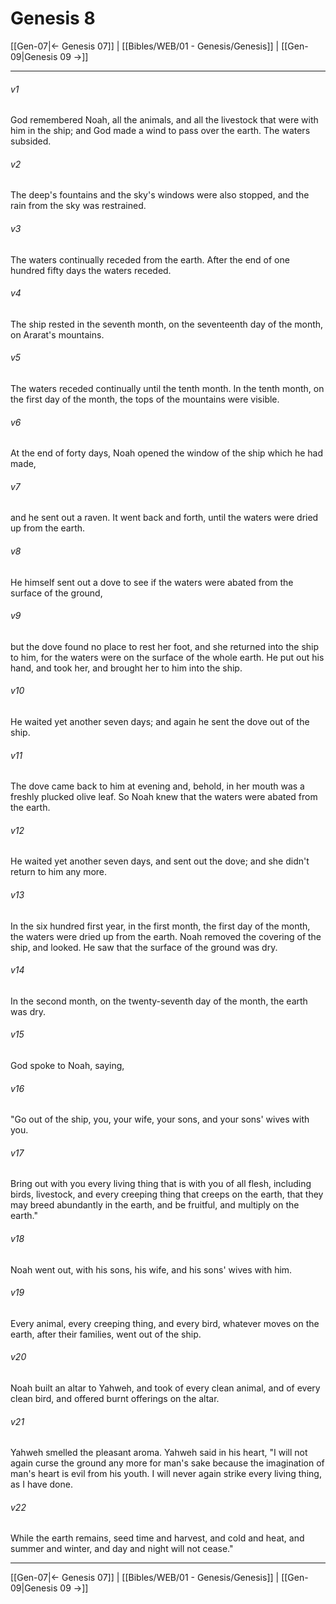 # Genesis 8

[[Gen-07|← Genesis 07]] | [[Bibles/WEB/01 - Genesis/Genesis]] | [[Gen-09|Genesis 09 →]]
***

###### v1
God remembered Noah, all the animals, and all the livestock that were with him in the ship; and God made a wind to pass over the earth. The waters subsided.

###### v2
The deep's fountains and the sky's windows were also stopped, and the rain from the sky was restrained.

###### v3
The waters continually receded from the earth. After the end of one hundred fifty days the waters receded.

###### v4
The ship rested in the seventh month, on the seventeenth day of the month, on Ararat's mountains.

###### v5
The waters receded continually until the tenth month. In the tenth month, on the first day of the month, the tops of the mountains were visible.

###### v6
At the end of forty days, Noah opened the window of the ship which he had made,

###### v7
and he sent out a raven. It went back and forth, until the waters were dried up from the earth.

###### v8
He himself sent out a dove to see if the waters were abated from the surface of the ground,

###### v9
but the dove found no place to rest her foot, and she returned into the ship to him, for the waters were on the surface of the whole earth. He put out his hand, and took her, and brought her to him into the ship.

###### v10
He waited yet another seven days; and again he sent the dove out of the ship.

###### v11
The dove came back to him at evening and, behold, in her mouth was a freshly plucked olive leaf. So Noah knew that the waters were abated from the earth.

###### v12
He waited yet another seven days, and sent out the dove; and she didn't return to him any more.

###### v13
In the six hundred first year, in the first month, the first day of the month, the waters were dried up from the earth. Noah removed the covering of the ship, and looked. He saw that the surface of the ground was dry.

###### v14
In the second month, on the twenty-seventh day of the month, the earth was dry.

###### v15
God spoke to Noah, saying,

###### v16
"Go out of the ship, you, your wife, your sons, and your sons' wives with you.

###### v17
Bring out with you every living thing that is with you of all flesh, including birds, livestock, and every creeping thing that creeps on the earth, that they may breed abundantly in the earth, and be fruitful, and multiply on the earth."

###### v18
Noah went out, with his sons, his wife, and his sons' wives with him.

###### v19
Every animal, every creeping thing, and every bird, whatever moves on the earth, after their families, went out of the ship.

###### v20
Noah built an altar to Yahweh, and took of every clean animal, and of every clean bird, and offered burnt offerings on the altar.

###### v21
Yahweh smelled the pleasant aroma. Yahweh said in his heart, "I will not again curse the ground any more for man's sake because the imagination of man's heart is evil from his youth. I will never again strike every living thing, as I have done.

###### v22
While the earth remains, seed time and harvest, and cold and heat, and summer and winter, and day and night will not cease."

***
[[Gen-07|← Genesis 07]] | [[Bibles/WEB/01 - Genesis/Genesis]] | [[Gen-09|Genesis 09 →]]

